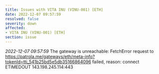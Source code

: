 ```yaml
---
title: Issues with VITA INU (VINU-001) [ETH]
date: 2022-12-07 09:57:59
resolved: false
severity: down
affected:
- VITA INU (VINU-001) [ETH]
section: issue
---
```


*2022-12-07 09:57:59* The gateway is unreachable: FetchError request to https://patrola.me/gateways/eth/meta-info?tokenId=tti_541b25bd5e5db35166864096 failed, reason: connect ETIMEDOUT 143.198.245.114:443